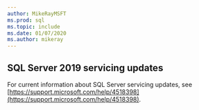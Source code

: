 ```yaml
---
author: MikeRayMSFT
ms.prod: sql
ms.topic: include
ms.date: 01/07/2020
ms.author: mikeray
---
```

## SQL Server 2019 servicing updates

For current information about SQL Server servicing updates, see [https://support.microsoft.com/help/4518398](https://support.microsoft.com/help/4518398).
